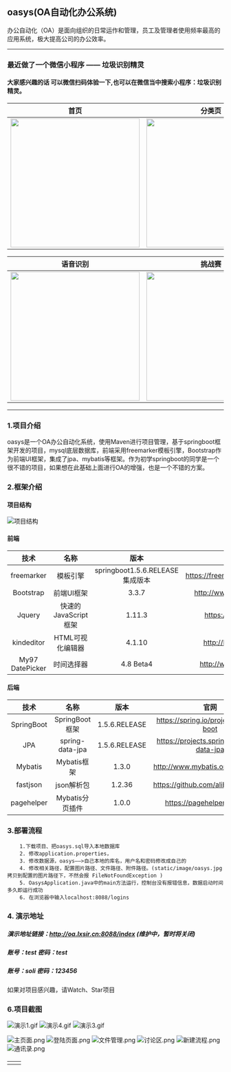##	oasys(OA自动化办公系统)
 办公自动化（OA）是面向组织的日常运作和管理，员工及管理者使用频率最高的应用系统，极大提高公司的办公效率。

---
### 最近做了一个微信小程序 —— 垃圾识别精灵
#### 大家感兴趣的话 可以微信扫码体验一下,也可以在微信当中搜索小程序：垃圾识别精灵。 
<!-- #### ~~后面我会把相关功能再完善完善，大概在 8月底到9月初 会开源出来的。 敬请期待哟~~。 -->
<!-- #### 现已开源，去看看吧.可以加我微信好友一起交流——>  https://gitee.com/aaluoxiang/GarbageSort -->

<!-- <img src="https://images.gitee.com/uploads/images/2019/0730/130939_1e21447e_1277461.jpeg" width="300"  align=center /> -->

<!-- <img src="https://images.gitee.com/uploads/images/2019/0927/141027_4b404d3b_1277461.jpeg" width="300"  align=center /> -->

<!-- <img src="https://images.gitee.com/uploads/images/2019/0730/114215_38a24a48_1277461.jpeg" width="300"  align=center /> -->

|                    首页                    |                   分类页                    |                   分类详情                   |                   搜索页                    |
| :--------------------------------------: | :--------------------------------------: | :--------------------------------------: | :--------------------------------------: |
| <img src="https://images.gitee.com/uploads/images/2019/0730/125242_4777d3fa_1277461.png" width="300"  align=center /> | <img src="https://images.gitee.com/uploads/images/2019/0730/125250_8275848e_1277461.png" width="300"  align=center /> | <img src="https://images.gitee.com/uploads/images/2019/0730/125301_35954171_1277461.png" width="300"  align=center /> | <img src="https://images.gitee.com/uploads/images/2019/0730/125317_7272a96b_1277461.png" width="300"  align=center /> |


|                   语音识别                   |                   挑战赛                    |                  挑战赛等级                   |                  挑战赛详情                   |
| :--------------------------------------: | :--------------------------------------: | :--------------------------------------: | :--------------------------------------: |
| <img src="https://images.gitee.com/uploads/images/2019/0730/125349_348ed5a1_1277461.png" width="300"  align=center /> | <img src="https://images.gitee.com/uploads/images/2019/0730/125325_0eac19a1_1277461.png" width="300"  align=center /> | <img src="https://images.gitee.com/uploads/images/2019/0730/125333_20a7ed64_1277461.png" width="300"  align=center /> | <img src="https://images.gitee.com/uploads/images/2019/0730/125341_350f0101_1277461.png" width="300"  align=center /> |

<!-- 
|  欢迎来一起交流哟 | 
|  :--------:| 
| <img src="https://images.gitee.com/uploads/images/2019/0730/125230_2a8b47dd_1277461.jpeg" width="300"  align=center />| -->
<!-- 
| 作者微信,加个好友吧 | 欢迎来一起交流哟 | 
| :--------: | :--------:| 
| <img src="https://images.gitee.com/uploads/images/2019/0730/125216_76c77d92_1277461.jpeg" width="300"  align=center />|<img src="https://images.gitee.com/uploads/images/2019/0730/125230_2a8b47dd_1277461.jpeg" width="300"  align=center />| -->

---

###	1.项目介绍
oasys是一个OA办公自动化系统，使用Maven进行项目管理，基于springboot框架开发的项目，mysql底层数据库，前端采用freemarker模板引擎，Bootstrap作为前端UI框架，集成了jpa、mybatis等框架。作为初学springboot的同学是一个很不错的项目，如果想在此基础上面进行OA的增强，也是一个不错的方案。
### 2.框架介绍
#### 项目结构
![项目结构](https://images.gitee.com/uploads/images/2018/0926/164310_e781580c_1277461.png "项目结构目录.png")
#### 前端

|       技术        |       名称        |             版本              |               官网               |
| :-------------: | :-------------: | :-------------------------: | :----------------------------: |
|   freemarker    |      模板引擎       | springboot1.5.6.RELEASE集成版本 | https://freemarker.apache.org/ |
|    Bootstrap    |     前端UI框架      |            3.3.7            |    http://www.bootcss.com/     |
|     Jquery      | 快速的JavaScript框架 |           1.11.3            |      https://jquery.com/       |
|   kindeditor    |   HTML可视化编辑器    |           4.1.10            |     http://kindeditor.net      |
| My97 DatePicker |      时间选择器      |          4.8 Beta4          |      http://www.my97.net/      |

#### 后端

|     技术     |       名称        |      版本       |                    官网                    |
| :--------: | :-------------: | :-----------: | :--------------------------------------: |
| SpringBoot |  SpringBoot框架   | 1.5.6.RELEASE |  https://spring.io/projects/spring-boot  |
|    JPA     | spring-data-jpa | 1.5.6.RELEASE | https://projects.spring.io/spring-data-jpa |
|  Mybatis   |    Mybatis框架    |     1.3.0     |     http://www.mybatis.org/mybatis-3     |
|  fastjson  |     json解析包     |    1.2.36     |   https://github.com/alibaba/fastjson    |
| pagehelper |   Mybatis分页插件   |     1.0.0     |       https://pagehelper.github.io       |

### 3.部署流程

	    1.下载项目、把oasys.sql导入本地数据库
		2. 修改application.properties，
		3. 修改数据源，oasys——>自己本地的库名，用户名和密码修改成自己的
		4. 修改相关路径，配置图片路径、文件路径、附件路径。(static/image/oasys.jpg 拷贝到配置的图片路径下，不然会报 FileNotFoundException )
		5. OasysApplication.java中的main方法运行，控制台没有报错信息，数据启动时间多久即运行成功
		6. 在浏览器中输入localhost:8088/logins

### 4. 演示地址

#####     演示地址链接：http://oa.lxsir.cn:8088/index (维护中，暂时将关闭)
#####     账号：test      密码：test
#####     账号：soli      密码：123456

<!-- ps:有问题可以反馈，QQ交流群：869544047 -->

如果对项目感兴趣，请Watch、Star项目

<!-- ### 5.友链

1. ##### AgileBPM 敏捷工作流开发平台 https://gitee.com/agile-bpm/agile-bpm-basic
    ###### 后续OA系统流程模块将采用该工作流
    企业级流程解决方案， 前后端分离，模块化，超低耦合。 基于activiti5.22，零java代码即可做到复杂业务的流程实现


2. ##### Spring boot2 脚手架项目V1.x https://gitee.com/bdj/SpringBoot_v2
    ###### 该项目会进行模块化改造、前后端分离、与 AgileBPM 底层 API 一致化改造，也会适时会增加一些新的可选模块（如组织架构） 
    AgileBPM 的相关组件可以自由依附于该软件，并基于该 springboot 应用起步软件为基础不断 构建更多应用组件 -->


###  6.项目截图

![演示1.gif](https://images.gitee.com/uploads/images/2019/0927/141250_aeec4d38_1277461.gif)
![演示4.gif](https://i.loli.net/2018/09/26/5bab4565b121e.gif)
![演示3.gif](https://images.gitee.com/uploads/images/2019/0927/141251_4ef0327c_1277461.gif)

![主页面.png](https://images.gitee.com/uploads/images/2019/0927/141250_2286d104_1277461.png)
![登陆页面.png](https://images.gitee.com/uploads/images/2019/0927/141250_f5277aa8_1277461.png)
![文件管理.png](https://images.gitee.com/uploads/images/2019/0927/141250_491ce25d_1277461.png)
![讨论区.png](https://images.gitee.com/uploads/images/2019/0927/141251_d4992cd4_1277461.png)
![新建流程.png](https://images.gitee.com/uploads/images/2019/0927/141251_c7d89853_1277461.png)
![通讯录.png](https://images.gitee.com/uploads/images/2019/0927/141251_bcf9cbda_1277461.png)

#### 
|      |      |
| :--: | :--: |
|      |      |